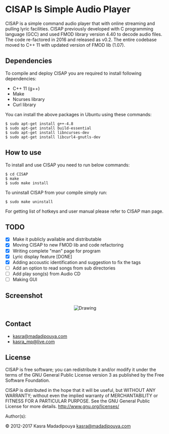 # CISAP Is Simple Audio Player
CISAP is a simple command audio player that with online streaming and pulling lyric facilities. CISAP previously developed with C programming language (GCC) and used FMOD library version 4.40 to decode audio files. The code re-factored in 2016 and released as v0.2. The entire codebase moved to C++ 11 with updated version of FMOD lib (1.07).

## Dependencies
To compile and deploy CISAP you are required to install following dependencies:
* C++ 11 (g++)
* Make
* Ncurses library
* Curl library 

You can install the above packages in Ubuntu using these commands:

	$ sudo apt-get install g++-4.8
	$ sudo apt-get install build-essential
	$ sudo apt-get install libncurses-dev
	$ sudo apt-get install libcurl4-gnutls-dev

## How to use
To install and use CISAP you need to run below commands:

	$ cd CISAP
	$ make
	$ sudo make install

To uninstall CISAP from your compile simply run:

	$ sudo make uninstall
For getting list of hotkeys and user manual please refer to CISAP man page.

## TODO
- [X] Make it publicly available and distributable
- [X] Moving CISAP to new FMOD lib and code refactoring
- [X] Writing complete "man" page for program
- [X] Lyric display feature [DONE]
- [X] Adding accoustic identification and suggestion to fix the tags
- [ ] Add an option to read songs from sub directories
- [ ] Add play song(s) from Audio CD
- [ ] Making GUI

## Screenshot
<p align="center">
<img src="http://blog.madadipouya.com/wp-content/uploads/2014/07/Screenshot-kixz@debian-GIT-repos-CISAP-GIT-CISAP.png" alt="Drawing"/>
</p>

## Contact
* kasra@madadipouya.com
* kasra_mp@live.com

## License
CISAP is free software; you can redistribute it and/or modify
it under the terms of the GNU General Public License version 3
as published by the Free Software Foundation.

CISAP is distributed in the hope that it will be useful,
but WITHOUT ANY WARRANTY; without even the implied warranty of
MERCHANTABILITY or FITNESS FOR A PARTICULAR PURPOSE.  See the
GNU General Public License for more details.  <http://www.gnu.org/licenses/>

Author(s):

© 2012-2017 Kasra Madadipouya <kasra@madadipouya.com>
